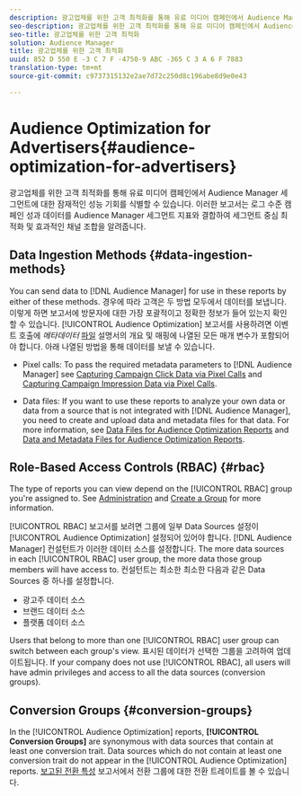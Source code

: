```yaml
---
description: 광고업체를 위한 고객 최적화를 통해 유료 미디어 캠페인에서 Audience Manager 세그먼트에 대한 잠재적인 성능 기회를 식별할 수 있습니다. 이러한 보고서는 로그 수준 캠페인 성과 데이터를 Audience Manager 세그먼트 지표와 결합하여 세그먼트 중심 최적화 및 효과적인 채널 조합을 알려줍니다.
seo-description: 광고업체를 위한 고객 최적화를 통해 유료 미디어 캠페인에서 Audience Manager 세그먼트에 대한 잠재적인 성능 기회를 식별할 수 있습니다. 이러한 보고서는 로그 수준 캠페인 성과 데이터를 Audience Manager 세그먼트 지표와 결합하여 세그먼트 중심 최적화 및 효과적인 채널 조합을 알려줍니다.
seo-title: 광고업체를 위한 고객 최적화
solution: Audience Manager
title: 광고업체를 위한 고객 최적화
uuid: 852 D 550 E -3 C 7 F -4750-9 ABC -365 C 3 A 6 F 7883
translation-type: tm+mt
source-git-commit: c9737315132e2ae7d72c250d8c196abe8d9e0e43

---
```



# Audience Optimization for Advertisers{#audience-optimization-for-advertisers}

광고업체를 위한 고객 최적화를 통해 유료 미디어 캠페인에서 Audience Manager 세그먼트에 대한 잠재적인 성능 기회를 식별할 수 있습니다. 이러한 보고서는 로그 수준 캠페인 성과 데이터를 Audience Manager 세그먼트 지표와 결합하여 세그먼트 중심 최적화 및 효과적인 채널 조합을 알려줍니다.

## Data Ingestion Methods {#data-ingestion-methods}

You can send data to [!DNL Audience Manager] for use in these reports by either of these methods. 경우에 따라 고객은 두 방법 모두에서 데이터를 보냅니다. 이렇게 하면 보고서에 방문자에 대한 가장 포괄적이고 정확한 정보가 들어 있는지 확인할 수 있습니다. [!UICONTROL Audience Optimization] 보고서를 사용하려면 이벤트 호출에 *메타데이터* [파일](../../../reporting/audience-optimization-reports/metadata-files-intro/metadata-file-overview.md) 설명서의 개요 및 매핑에 나열된 모든 매개 변수가 포함되어야 합니다. 아래 나열된 방법을 통해 데이터를 보낼 수 있습니다.

* Pixel calls: To pass the required metadata parameters to [!DNL Audience Manager] see [Capturing Campaign Click Data via Pixel Calls](../../../integration/media-data-integration/click-data-pixels.md) and [Capturing Campaign Impression Data via Pixel Calls](../../../integration/media-data-integration/impression-data-pixels.md).

* Data files: If you want to use these reports to analyze your own data or data from a source that is not integrated with [!DNL Audience Manager], you need to create and upload data and metadata files for that data. For more information, see [Data Files for Audience Optimization Reports](../../../reporting/audience-optimization-reports/metadata-files-intro/datafiles-intro.md) and [Data and Metadata Files for Audience Optimization Reports](../../../reporting/audience-optimization-reports/metadata-files-intro/metadata-files-intro.md).

## Role-Based Access Controls (RBAC) {#rbac}

The type of reports you can view depend on the [!UICONTROL RBAC] group you're assigned to. See [Administration](../../../features/administration/administration-overview.md) and [Create a Group](../../../features/administration/administration-overview.md#create-group) for more information.

[!UICONTROL RBAC] 보고서를 보려면 그룹에 일부 Data Sources 설정이 [!UICONTROL Audience Optimization] 설정되어 있어야 합니다. [!DNL Audience Manager] 컨설턴트가 이러한 데이터 소스를 설정합니다. The more data sources in each [!UICONTROL RBAC] user group, the more data those group members will have access to. 컨설턴트는 최소한 최소한 다음과 같은 Data Sources 중 하나를 설정합니다.

* 광고주 데이터 소스
* 브랜드 데이터 소스
* 플랫폼 데이터 소스

Users that belong to more than one [!UICONTROL RBAC] user group can switch between each group's view. 표시된 데이터가 선택한 그룹을 고려하여 업데이트됩니다. If your company does not use [!UICONTROL RBAC], all users will have admin privileges and access to all the data sources (conversion groups).

## Conversion Groups {#conversion-groups}

In the [!UICONTROL Audience Optimization] reports, **[!UICONTROL Conversion Groups]** are synonymous with data sources that contain at least one conversion trait. Data sources which do not contain at least one conversion trait do not appear in the [!UICONTROL Audience Optimization] reports. [보고된 전환 특성](../../../reporting/audience-optimization-reports/aor-advertisers/reported-conversion-traits.md) 보고서에서 전환 그룹에 대한 전환 트레이트를 볼 수 있습니다.
